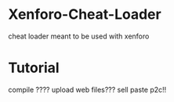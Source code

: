 # Xenforo-Cheat-Loader
cheat loader meant to be used with xenforo

# Tutorial

compile ????
upload web files???
sell paste p2c!!
